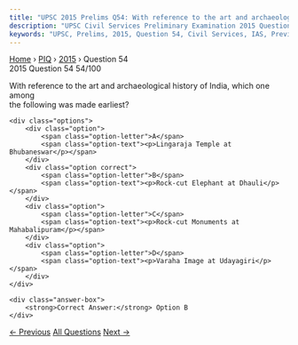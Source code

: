 ```yaml
---
title: "UPSC 2015 Prelims Q54: With reference to the art and archaeological history of Indi..."
description: "UPSC Civil Services Preliminary Examination 2015 Question 54 with options and answer"
keywords: "UPSC, Prelims, 2015, Question 54, Civil Services, IAS, Previous Year Questions"
---
```


<nav class="breadcrumb">
    <a href="../../">Home</a>
    <span>›</span>
    <a href="../">PIQ</a>
    <span>›</span>
    <a href="./">2015</a>
    <span>›</span>
    <span>Question 54</span>
</nav>

<div class="question-header">
    <div class="question-meta">
        <span class="year-badge">2015</span>
        <span class="question-number">Question 54</span>
        <span class="progress">54/100</span>
    </div>
    <div class="progress-bar">
        <div class="progress-fill" style="width: 54.0%"></div>
    </div>
</div>

<div class="question-content">
    <div class="question-text">
        <p>With reference to the art and archaeological history of India, which one among<br />
the following was made earliest?</p>
    </div>
    
    <div class="options">
        <div class="option">
            <span class="option-letter">A</span>
            <span class="option-text"><p>Lingaraja Temple at Bhubaneswar</p></span>
        </div>
        <div class="option correct">
            <span class="option-letter">B</span>
            <span class="option-text"><p>Rock-cut Elephant at Dhauli</p></span>
        </div>
        <div class="option">
            <span class="option-letter">C</span>
            <span class="option-text"><p>Rock-cut Monuments at Mahabalipuram</p></span>
        </div>
        <div class="option">
            <span class="option-letter">D</span>
            <span class="option-text"><p>Varaha Image at Udayagiri</p></span>
        </div>
    </div>

    <div class="answer-box">
        <strong>Correct Answer:</strong> Option B
    </div>
</div>

<div class="question-nav">
    <a href="../q053-amnesty-international-is/" class="nav-btn prev">← Previous</a>
    <a href="../" class="nav-btn center">All Questions</a>
    <a href="../q055-with-reference-to-indian-history-which-of-the-foll/" class="nav-btn next">Next →</a>
</div>

